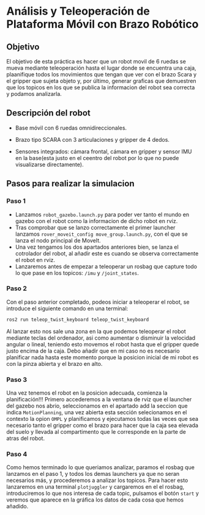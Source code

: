 # Análisis y Teleoperación de Plataforma Móvil con Brazo Robótico

## Objetivo
El objetivo de esta práctica es hacer que un robot movil de 6 ruedas se mueva mediante teleoperación hasta el lugar donde se encuentra una caja, plaanifique todos los movimientos que tengan que ver con el brazo Scara y el gripper que sujeta objeto y, por último, generar graficas que demuestren que los topicos en los que se publica la informacion del robot sea correcta y podamos analizarla.

## Descripción del robot
* Base móvil con 6 ruedas omnidireccionales.

* Brazo tipo SCARA con 3 articulaciones y gripper de 4 dedos.

* Sensores integrados: cámara frontal, cámara en gripper y sensor IMU en la base(esta justo en el ceentro del robot por lo que no puede visualizarse directamente).

## Pasos para realizar la simulacion
### Paso 1
* Lanzamos `robot_gazebo.launch.py` para poder ver tanto el mundo en gazebo con el robot como la informacion de dicho robot en rviz.
* Tras comprobar que se lanzo correctamente el primer launcher lanzamos `rover_moveit_config move_group.launch.py`, con el que se lanza el nodo principal de MoveIt.
* Una vez tengamos los dos apartados anteriores bien, se lanza el cotrolador del robot, al añadir este es cuando se observa correctamente el robot en rviz.
* Lanzaremos antes de empezar a teleoperar un rosbag que capture todo lo que pase en los topicos: `/imu` y `/joint_states`.

### Paso 2
Con el paso anterior completado, podeos iniciar a teleoperar el robot, se introduce el siguiente comando en una terminal:
```bash
ros2 run teleop_twist_keyboard teleop_twist_keyboard
```
Al lanzar esto nos sale una zona en la que podemos teleoperar el robot mediante teclas del ordenador, asi como aumentar o disminuir la velocidad angular o lineal, teniendo esto movemos el robot hasta que el gripper quede justo encima de la caja. Debo añadir que en mi caso no es necesario planificar nada hasta este momento porque la posicion inicial de mi robot es con la pinza abierta y el brazo en alto.

### Paso 3
Una vez tenemos el robot en la posicion adecuada, comienza la planificación!!! Primero accederemos a la ventana de rviz que el launcher del gazebo nos abrio, seleccionamos en el apartado add la seccion que indica `MotionPlanning`, una vez abierta esta sección selecionamos en el contexto la opion `OMPL` y planificamos y ejecutamos todas las veces que sea necesario tanto el gripper como el brazo para hacer que la caja sea elevada del suelo y llevada al compartimento que le corresponde en la parte de atras del robot.

### Paso 4
Como hemos terminado lo que queriamos analizar, paramos el rosbag que lanzamos en el paso 1, y todos los demas launchers ya que no seran necesarios más, y procederemos a analizar los topicos. Para hacer esto lanzaremos en una terminal `plotjuggler` y cargaremos en el el rosbag, introduciremos lo que nos interesa de cada topic, pulsamos el botón `start` y veremos que aparece en la gráfica los datos de cada cosa que hemos añadido.

